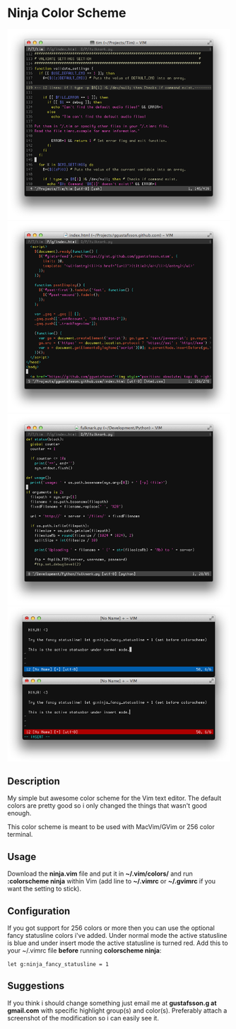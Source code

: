Ninja Color Scheme
==================

![Preview 1](https://github.com/ggustafsson/Ninja-Color-Scheme/raw/master/Preview1.png)
![Preview 2](https://github.com/ggustafsson/Ninja-Color-Scheme/raw/master/Preview2.png)
![Preview 3](https://github.com/ggustafsson/Ninja-Color-Scheme/raw/master/Preview3.png)
![Preview 4](https://github.com/ggustafsson/Ninja-Color-Scheme/raw/master/Preview4.png)

Description
-----------
My simple but awesome color scheme for the Vim text editor. The default colors
are pretty good so i only changed the things that wasn't good enough.

This color scheme is meant to be used with MacVim/GVim or 256 color terminal.

Usage
-----
Download the **ninja.vim** file and put it in **~/.vim/colors/** and run
**:colorscheme ninja** within Vim (add line to **~/.vimrc** or **~/.gvimrc** if
you want the setting to stick).

Configuration
-------------
If you got support for 256 colors or more then you can use the optional fancy
statusline colors i've added. Under normal mode the active statusline is blue
and under insert mode the active statusline is turned red. Add this to your
~/.vimrc file **before** running **colorscheme ninja**:

    let g:ninja_fancy_statusline = 1

Suggestions
-----------
If you think i should change something just email me at
**gustafsson.g at gmail.com** with specific highlight group(s) and color(s).
Preferably attach a screenshot of the modification so i can easily see it.

